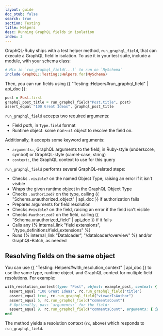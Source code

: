 ```yaml
---
layout: guide
doc_stub: false
search: true
section: Testing
title: Helpers
desc: Running GraphQL fields in isolation
index: 3
---
```


GraphQL-Ruby ships with a test helper method, `run_graphql_field`, that can execute a GraphQL field in isolation. To use it in your test suite, include a module, with your schema class:

```ruby
# Mix in `run_graphql_field(...)` to run on `MySchema`
include GraphQL::Testing::Helpers.for(MySchema)
```

Then, you can run fields using {{ "Testing::Helpers#run_graphql_field" | api_doc }}:

```ruby
post = Post.first
graphql_post_title = run_graphql_field("Post.title", post)
assert_equal "100 Great Ideas", graphql_post_title
```

`run_graphql_field` accepts two required arguments:

- Field _path_, in `Type.field` format
- Runtime object: some non-`nil` object to resolve the field on.

Additionally, it accepts some keyword arguments:

- `arguments:`, GraphQL arguments to the field, in Ruby-style (underscore, symbol) or GraphQL-style (camel-case, string)
- `context:`, the GraphQL context to use for this query

`run_graphql_field` performs several GraphQL-related steps:

- Checks `.visible?` on the named Object Type, raising an error if it isn't visible
- Wraps the given runtime object in the GraphQL Object Type
- Checks `.authorized?` on the type, calling {{ "Schema.unauthorized_object" | api_doc }} if authorization fails
- Prepares arguments for field resolution
- Checks `#visible?` on the field, raising an error if the field isn't visible
- Checks `#authorized?` on the field, calling {{ "Schema.unauthorized_field" | api_doc }} if it fails
- Calls any {% internal_link "field extensions", "/type_definitions/field_extensions" %}
- Runs {% internal_link "Dataloader", "/dataloader/overview" %} and/or GraphQL-Batch, as needed

## Resolving fields on the same object

You can use {{ "Testing::Helpers#with_resolution_context" | api_doc }} to use the same type, runtime object, and GraphQL context for multiple field resolutions. For example:

```ruby
with_resolution_context(type: "Post", object: example_post, context: { current_user: author }) do |rc|
  assert_equal "100 Great Ideas", rc.run_graphql_field("title")
  assert_equal true, rc.run_graphql_field("viewerIsAuthor")
  assert_equal 5, rc.run_graphql_field("commentsCount")
  # Optionally, pass `arguments:` for the field:
  assert_equal 9, rc.run_graphql_field("commentsCount", arguments: { include_unmoderated: true })
end
```

The method yields a resolution context (`rc`, above) which responds to `run_graphql_field`.
